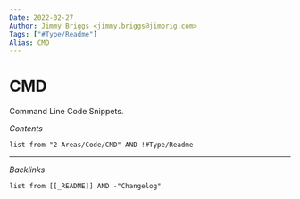 ```yaml
---
Date: 2022-02-27
Author: Jimmy Briggs <jimmy.briggs@jimbrig.com>
Tags: ["#Type/Readme"]
Alias: CMD
---
```


# CMD

<!-- optional markdown-notes-tree directory description starts here -->
Command Line Code Snippets.
<!-- optional markdown-notes-tree directory description ends here -->

*Contents*

```dataview
list from "2-Areas/Code/CMD" AND !#Type/Readme
```

***

*Backlinks*

```dataview
list from [[_README]] AND -"Changelog"
```